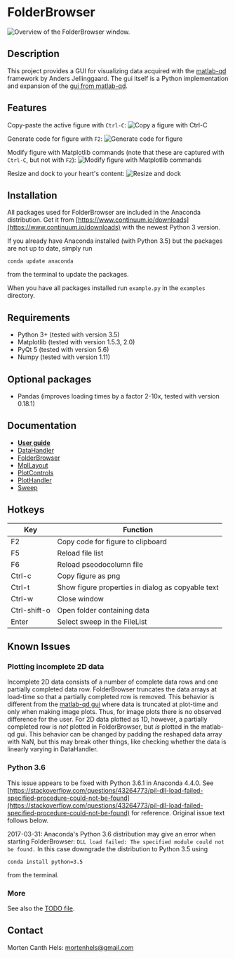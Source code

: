 FolderBrowser
=============

![Overview of the FolderBrowser window.](doc/overview.png)

Description
-----------
This project provides a GUI for visualizing data acquired with the
[matlab-qd](https://github.com/qdev-dk/matlab-qd) framework by Anders
Jellinggaard. The gui itself is a Python implementation and expansion of the
[gui from matlab-qd](https://github.com/qdev-dk/matlab-qd/tree/master/%2Bqd/%2Bgui).


Features
--------
Copy-paste the active figure with `Ctrl-C`:
![Copy a figure with Ctrl-C](doc/copy_figure.gif)

Generate code for figure with `F2`:
![Generate code for figure](doc/generate_code_for_figure.gif)

Modify figure with Matplotlib commands (note that these are captured with `Ctrl-C`, but not with `F2`):
![Modify figure with Matplotlib commands](doc/modify_figure.gif)

Resize and dock to your heart's content:
![Resize and dock](doc/resize_dock.gif)

Installation
------------
All packages used for FolderBrowser are included in the Anaconda distribution.
Get it from
[https://www.continuum.io/downloads](https://www.continuum.io/downloads) with
the newest Python 3 version.

If you already have Anaconda installed (with Python 3.5) but the packages are
not up to date, simply run
````
conda update anaconda
````
from the terminal to update the packages.

When you have all packages installed run `example.py` in the `examples`
directory.


Requirements
------------
* Python 3+ (tested with version 3.5)
* Matplotlib (tested with version 1.5.3, 2.0)
* PyQt 5 (tested with version 5.6)
* Numpy (tested with version 1.11)


Optional packages
-----------------
* Pandas (improves loading times by a factor 2-10x, tested with version 0.18.1)


Documentation
-------------
- **[User guide](doc/user_guide.md)**
- [DataHandler](datahandler.py)
- [FolderBrowser](folderbrowser.py)
- [MplLayout](mpllayout.py)
- [PlotControls](plotcontrols.py)
- [PlotHandler](plothandler.py)
- [Sweep](sweep.py)


Hotkeys
-------
| Key           | Function      |
| ------------- | ------------- |
| F2            | Copy code for figure to clipboard |
| F5            | Reload file list |
| F6            | Reload pseodocolumn file |
| Ctrl-c        | Copy figure as png |
| Ctrl-t        | Show figure properties in dialog as copyable text |
| Ctrl-w        | Close window |
| Ctrl-shift-o  | Open folder containing data |
| Enter         | Select sweep in the FileList |


Known Issues
------------
### Plotting incomplete 2D data
Incomplete 2D data consists of a number of complete data rows and one partially
completed data row. FolderBrowser truncates the data arrays at load-time so that
a partially completed row is removed. This behavior is different from the
[matlab-qd gui](https://github.com/qdev-dk/matlab-qd/tree/master/%2Bqd/%2Bgui)
where data is truncated at plot-time and only when making image plots. Thus, for
image plots there is no observed difference for the user. For 2D data plotted as
1D, however, a partially completed row is *not* plotted in FolderBrowser, but
*is* plotted in the matlab-qd gui. This behavior can be changed by padding the
reshaped data array with NaN, but this may break other things, like checking
whether the data is linearly varying in DataHandler.

### Python 3.6
This issue appears to be fixed with Python 3.6.1 in Anaconda 4.4.0. See
[https://stackoverflow.com/questions/43264773/pil-dll-load-failed-specified-procedure-could-not-be-found](https://stackoverflow.com/questions/43264773/pil-dll-load-failed-specified-procedure-could-not-be-found)
for reference. Original issue text follows below.

2017-03-31: Anaconda's Python 3.6 distribution may give an error when starting
FolderBrowser:
`DLL load failed: The specified module could not be found.`
In this case downgrade the distribution to Python 3.5 using
````
conda install python=3.5
````
from the terminal.

### More
See also the [TODO file](todo.md).


Contact
-------
Morten Canth Hels: <mortenhels@gmail.com>
